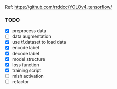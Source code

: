 Ref: https://github.com/rrddcc/YOLOv4_tensorflow/
### TODO
- [x] preprocess data
- [ ] data augmentation
- [x] use tf.dataset to load data
- [x] encode label
- [x] decode label
- [x] model structure
- [x] loss function
- [x] training script
- [ ] mish activation
- [ ] refactor
